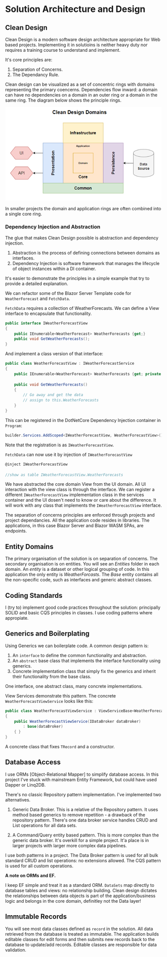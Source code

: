 # Solution Architecture and Design

## Clean Design

Clean Design is a modern software design architecture appropriate for Web based projects.  Implementing it in solutioins is neither heavy duty nor requires a training course to understand and implement.

It's core principles are:
1. Separation of Concerns.
2. The Dependancy Rule.  

Clean design can be visualized as a set of concentric rings with domains representing the primary coencerns.  Dependencies flow inward: a domain can have no dependencies on a domain in an outer ring or a domain in the same ring.  The diagram below shows the principle rings.

![Clean Design Domains](./images/clean-design-domains.png)

In smaller projects the domain and application rings are often combined into a single core ring.

### Dependency Injection and Abstraction

The glue that makes Clean Design possible is abstraction and dependency injection.

1. Abstraction is the process of defining connections between domains as interfaces.
2. Dependency Injection is software framework that manages the lifecycle of object instances within a DI container.   

It's easier to demonstrate the principles in a simple example that try to provide a detailed explanation.

We can refactor some of the Blazor Server Template code for `WeatherForecast` and `FetchData`.

`FetchData` requires a collection of WeatherForecasts.  We can define a View interface to encapsulate that functionality.

```csharp
public interface IWeatherForecastView
{
    public IEnumerable<WeatherForecast> WeatherForecasts {get;}
    public void GetWeatherForecasts();
}
```

And implement a class version of that interface:

```csharp
public class WeatherForecastView : IWeatherForecastService
{
    public IEnumerable<WeatherForecast> WeatherForecasts {get; private set;} = new List<WeatherForecast>();
    
    public void GetWeatherForecasts()
    {
        // Go away and get the data
        // assign to this.WeatherForecasts 
    }
}
```

This can be registered in the DotNetCore Dependency Injection container in `Program`:

```csharp
builder.Services.AddScoped<IWeatherForecastView, WeatherForecastView>();
```

Note that the registration is as `IWeatherForecastView`.  

`FetchData` can now use it by injection of `IWeatherForecastView`

```csharp
@inject IWeatherForecastView

//show as table IWeatherForecastView.WeatherForecasts
```

We have abstracted the core domain View from the UI domain.  All UI interaction with the view class is through the interface.  We can register a different `IWeatherForecastView` implementation class in the services container and the UI dosen't need to know or care about the difference.  It will work with any class that implements the `IWeatherForecastView` interface.

The separation of concerns principles are enforced through projects and project dependancies.  All the application code resides in libraries.  The applications, in this case Blazor Server and Blazor WASM SPAs, are endpoints.

## Entity Domains

The primary organisation of the solution is on separation of concerns.  The secondary organisation is on entities.  You will see an *Entities* folder in each domain.  An *entity* is a dataset or other logical grouping of code.  In this application the only entity is *WeatherForcasts*.  The *Base* entity contains all the non-specific code, such as interfaces and generic abstract classes. 

## Coding Standards

I (try to) implement good code practices throughout the solution: principally SOLID and basic CQS principles in classes.  I use coding patterns where appropiate.

## Generics and Boilerplating

Using Generics we can boilerplate code.  A common design pattern is:

1. An `interface` to define the common functionality and abstraction.
2. An `abstract` base class that implements the interface functionality using generics.
3. Concrete implementation class that simply fix the generics and inherit their functionality from the base class.

One interface, one abstract class, many concrete implementations.

View Services demonstrate this pattern.  The concrete `WeatherForecastViewService` looks like this:

```csharp
public class WeatherForecastViewService : ViewServiceBase<WeatherForecast>
{
    public WeatherForecastViewService(IDataBroker dataBroker)
        : base(dataBroker)
    { }
}
```

A concrete class that fixes `TRecord` and a constructor.

## Database Access

I use ORMs [Object-Relational Mapper] to simplify database access.  In this project I've stuck with mainstream Entity Framework, but could have used Dapper or Linq2DB.

There's no classic Repository pattern implementation.  I've implemented two alternatives.

1. Generic Data Broker.  This is a relative of the Repository pattern.  It uses method based generics to remove repetition - a drawback of the repository pattern.  There's one data broker service handles CRUD and List operations for all data sets.

2. A Command/Query entity based pattern.  This is more complex than the generic data broker.  It's overkill for a simple project.  It'a place is in larger projects with larger more complex data pipelines.

I use both patterns in a project.  The Data Broker pattern is used for all bulk standard CRUD and list operations: no extensions allowed.  The CQS pattern is used for all custom operations. 

**A note on ORMs and EF.**
  
I keep EF simple and treat it as a standard ORM.  `DataSets` map directly to database tables and views: no relationship building.  Clean design dictates the relationships between data objects is part of the application/business logic and belongs in the core domain, definitley not the Data layer!

## Immutable Records

You will see most data classes defined as `record` in the solution. All data retrieved from the database is treated as immutable.  The application builds editable classes for edit forms and then submits new records back to the database to update/add records.  Editable classes are responsible for data validation. 